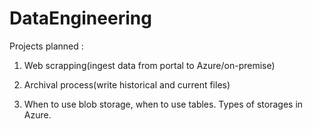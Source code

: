 # DataEngineering

Projects planned :

1. Web scrapping(ingest data from portal to Azure/on-premise)

2. Archival process(write historical and current files)

3. When to use blob storage, when to use tables. Types of storages in Azure.
